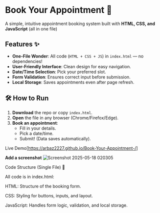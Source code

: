 # Book Your Appointment 📅

A simple, intuitive appointment booking system built with **HTML, CSS, and JavaScript** (all in one file)

## Features ✨
- **One-File Wonder**: All code (`HTML + CSS + JS`) in `index.html` — no dependencies!
- **User-Friendly Interface**: Clean design for easy navigation.
- **Date/Time Selection**: Pick your preferred slot.
- **Form Validation**: Ensures correct input before submission.
- **Local Storage**: Saves appointments even after page refresh.

## 🛠️ How to Run  
1. **Download** the repo or copy `index.html`.  
2. **Open** the file in any browser (Chrome/Firefox/Edge).  
3. **Book an appointment**:  
   - Fill in your details.  
   - Pick a date/time.  
   - Submit! (Data saves automatically). 

Live Demo[https://arbaz2227.github.io/Book-Your-Appointment-/]


**Add a screenshot** ![Screenshot 2025-05-18 020305](https://github.com/user-attachments/assets/d325a7b5-bc57-47b2-b4b8-9ff33b6fc066)


Code Structure (Single File) 📂

All code is in index.html:

HTML: Structure of the booking form.

CSS: Styling for buttons, inputs, and layout.

JavaScript: Handles form logic, validation, and local storage.

<!-- Example snippet -->
<!DOCTYPE html>
<html>
<head>
  <title>Book Your Appointment</title>
  <style>
    /* CSS here */
  </style>
</head>
<body>
  <div class="container">
    <!-- Form goes here -->
  </div>
  <script>
    // JS here
  </script>
</body>
</html>
